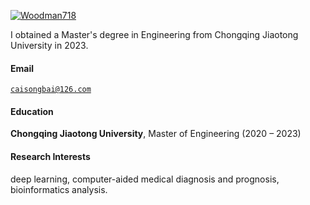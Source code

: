 [![Woodman718](https://img.shields.io/badge/Woodman718-github-blue?logo=github)](https://github.com/Woodman718)

 I obtained a Master's degree in Engineering from Chongqing Jiaotong University in 2023.

#### Email  
<code>caisongbai@126.com</code>  

#### Education  
**Chongqing Jiaotong University**, Master of Engineering (2020 – 2023)  

#### Research Interests  
deep learning, computer-aided medical diagnosis and prognosis, bioinformatics analysis.
